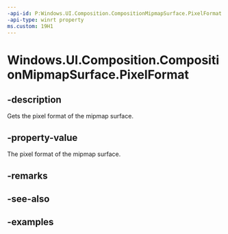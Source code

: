 ```yaml
---
-api-id: P:Windows.UI.Composition.CompositionMipmapSurface.PixelFormat
-api-type: winrt property
ms.custom: 19H1
---
```


<!-- Property syntax.
public DirectXPixelFormat PixelFormat { get; }
-->

# Windows.UI.Composition.CompositionMipmapSurface.PixelFormat

## -description

Gets the pixel format of the mipmap surface.



## -property-value

The pixel format of the mipmap surface.

## -remarks

## -see-also

## -examples


